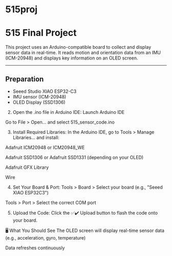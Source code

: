 # 515proj
# 515 Final Project

This project uses an Arduino-compatible board to collect and display sensor data in real-time. It reads motion and orientation data from an IMU (ICM-20948) and displays key information on an OLED screen.

---

## Preparation

- Seeed Studio XIAO ESP32-C3
- IMU sensor (ICM-20948)
- OLED Display (SSD1306)

2. Open the .ino file in Arduino IDE:
Launch Arduino IDE

Go to File > Open... and select 515_sensor_code.ino

3. Install Required Libraries:
In the Arduino IDE, go to Tools > Manage Libraries... and install:

Adafruit ICM20948 or ICM20948_WE

Adafruit SSD1306 or Adafruit SSD1331 (depending on your OLED)

Adafruit GFX Library

Wire

4. Set Your Board & Port:
Tools > Board > Select your board (e.g., "Seeed XIAO ESP32C3")

Tools > Port > Select the correct COM port

5. Upload the Code:
Click the ✅✔️ Upload button to flash the code onto your board.

🖥️ What You Should See
The OLED screen will display real-time sensor data (e.g., acceleration, gyro, temperature)

Data refreshes continuously
